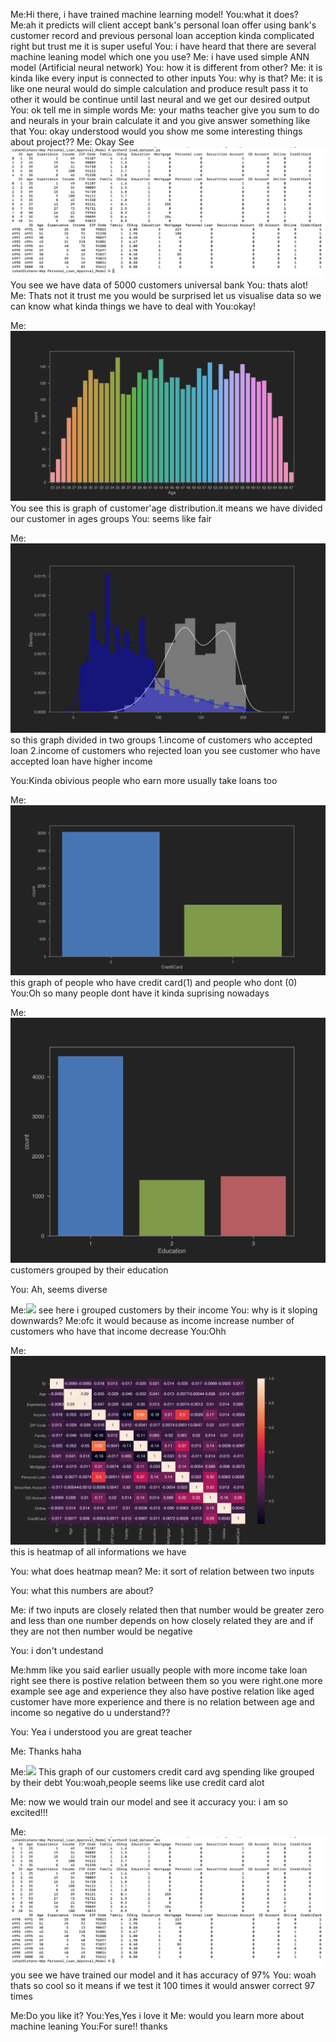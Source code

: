 Me:Hi there,
i have trained machine learning model!
You:what it does?
Me:ah it predicts will client accept bank's personal loan offer using bank's customer record and previous personal loan acception kinda complicated right but trust me it is super useful
You: i have heard that there are several machine leaning model which one you use?
Me: i have used simple ANN model (Artificial neural network)
You: how it is different from other?
Me: it is kinda like every input is connected to other inputs 
You: why is that?
Me: it is like one neural would do simple calculation and produce result pass it to other it would be continue until last neural and we get our desired output
You: ok tell me in simple words
Me: your maths teacher give you sum to do and neurals in your brain calculate it and you give answer something like that
You: okay understood would you show me some interesting things about project??
 Me: Okay See
![ ](image1.png )
You see we have data of 5000 customers universal bank
You: thats alot!
Me: Thats not it trust me you would be surprised
let us visualise data so we can know what kinda things we have to deal with
You:okay!

Me:![ ](Age_dist.png)
You see this is graph of customer'age distribution.it means we have divided our customer in ages groups
You: seems like fair

Me:![ ](IncomeAccLoan.png)
so this graph divided in two groups 
1.income of customers who accepted loan
2.income of customers who rejected loan
you see customer who have accepted loan have higher income

You:Kinda obivious people who earn more usually take loans too


Me:![](CreditCard_countgraph.png)
this graph of people who have credit card(1) and people who dont (0)
You:Oh so many people dont have it kinda suprising nowadays

Me:![](education.png)
customers grouped by their education

You: Ah, seems diverse

Me:![](income.png)
see here i grouped customers by their income
You: why is it sloping downwards?
Me:ofc it would because as income increase number of customers who have that income decrease
You:Ohh

Me:![](heatmap.png)
this is heatmap of all informations we have

You: what does heatmap mean?
 Me: it sort of relation between two inputs
 
 You: what this numbers are about?
 
 Me: if two inputs are closely related then that number would be greater zero and less than one 
 number depends on how closely related they are and if they are not then number would be negative
 
 You: i don't undestand
 
 Me:hmm like you said earlier usually people with more income take loan right see there is postive relation between them so you were right.one more example see age and experience they also have postive relation like aged customer have more experience and there is no relation between age and income so negative do u understand??
 
 You: Yea i understood you are great teacher
 
 Me: Thanks haha
 


Me:![ ](CC_Avg.png)
This graph of our customers credit card avg spending like grouped by their debt
You:woah,people seems like use credit card alot 

Me: now we would train our model and see it accuracy
you: i am so excited!!!

Me:
![ ](image2.png)
you see we have trained our model and it has accuracy of 97%
You: woah thats so cool so it means if we test it 100 times it would answer correct 97 times

Me:Do you like it? 
You:Yes,Yes i love it
Me: would you learn more about machine leaning 
You:For sure!! thanks

